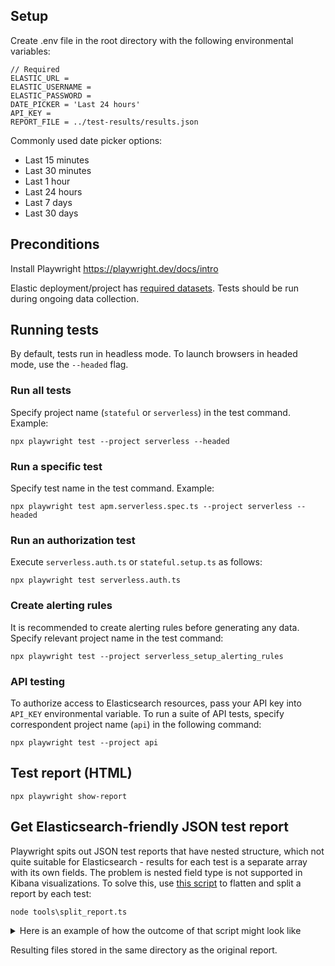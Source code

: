 ## Setup 
Create .env file in the root directory with the following environmental variables:

```
// Required
ELASTIC_URL = 
ELASTIC_USERNAME = 
ELASTIC_PASSWORD = 
DATE_PICKER = 'Last 24 hours'
API_KEY = 
REPORT_FILE = ../test-results/results.json
```

Commonly used date picker options:

- Last 15 minutes
- Last 30 minutes
- Last 1 hour
- Last 24 hours
- Last 7 days
- Last 30 days

## Preconditions
Install Playwright https://playwright.dev/docs/intro

Elastic deployment/project has [required datasets](https://github.com/elastic/oblt-playwright/blob/main/docs/data_mapping.md).
Tests should be run during ongoing data collection.

## Running tests

By default, tests run in headless mode. To launch browsers in headed mode, use the `--headed` flag.

### Run all tests
Specify project name (`stateful` or `serverless`) in the test command. Example:

```
npx playwright test --project serverless --headed
```

### Run a specific test
Specify test name in the test command. Example:

```
npx playwright test apm.serverless.spec.ts --project serverless --headed
```

### Run an authorization test
Execute `serverless.auth.ts` or `stateful.setup.ts` as follows:

```
npx playwright test serverless.auth.ts
```

### Create alerting rules
It is recommended to create alerting rules before generating any data.
Specify relevant project name in the test command:

```
npx playwright test --project serverless_setup_alerting_rules
```

### API testing
To authorize access to Elasticsearch resources, pass your API key into `API_KEY` environmental variable. To run a suite of API tests, specify correspondent project name (`api`) in the following command:

```
npx playwright test --project api
```

## Test report (HTML)

```
npx playwright show-report
```

## Get Elasticsearch-friendly JSON test report 

Playwright spits out JSON test reports that have nested structure, which not quite suitable for Elasticsearch - results for each test is a separate array with its own fields. The problem is nested field type is not supported in Kibana visualizations. To solve this, use [this script](https://github.com/elastic/oblt-playwright/blob/main/tools/split_report.ts) to flatten and split a report by each test:

```
node tools\split_report.ts
```
<details>
<summary>Here is an example of how the outcome of that script might look like</summary>

```
{
  "title": "Infrastructure - Cluster Overview dashboard",
  "startTime": "2024-02-02T12:50:18.767Z",
  "status": "passed",
  "duration": 59414,
  "step01": 4351,
  "step02": 1064,
  "step03": 24160,
  "workerIndex": 1,
  "retry": 0,
  "errors": [],
  "timeout": 300000
}
```
</details>

Resulting files stored in the same directory as the original report.